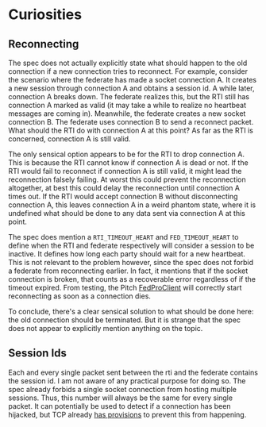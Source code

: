 # Curiosities
## Reconnecting
The spec does not actually explicitly state what should happen to the old connection if a new connection tries to
reconnect. For example, consider the scenario where the federate has made a socket connection A. It creates a new session
through connection A and obtains a session id. A while later, connection A breaks down. The federate realizes this, but
the RTI still has connection A marked as valid (it may take a while to realize no heartbeat messages are coming
in). Meanwhile, the federate creates a new socket connection B. The federate uses connection B to send a reconnect packet.
What should the RTI do with connection A at this point? As far as the RTI is concerned, connection A is still valid.

The only sensical option appears to be for the RTI to drop connection A. This is because the RTI cannot know if
connection A is dead or not. If the RTI would fail to reconnect if connection A is still valid, it might lead the
reconnection falsely failing. At worst this could prevent the reconnection altogether, at best this could delay the
reconnection until connection A times out. If the RTI would accept connection B without disconnecting connection A,
this leaves connection A in a weird phantom state, where it is undefined what should be done to any data sent via
connection A at this point.

The spec does mention a `RTI_TIMEOUT_HEART` and `FED_TIMEOUT_HEART` to define when the RTI and federate respectively
will consider a session to be inactive. It defines how long each party should wait for a new heartbeat. This is not
relevant to the problem however, since the spec does not forbid a federate from reconnecting earlier. In fact,
it mentions that if the socket connection is broken, that counts as a recoverable error regardless of if the timeout
expired. From testing, the Pitch [FedProClient](<https://github.com/Pitch-Technologies/FedProClient>) will correctly
start reconnecting as soon as a connection dies.

To conclude, there's a clear sensical solution to what should be done here: the old connection should be terminated.
But it is strange that the spec does not appear to explicitly mention anything on the topic.

## Session Ids
Each and every single packet sent between the rti and the federate contains the session id. I am not aware of any
practical purpose for doing so. The spec already forbids a single socket connection from hosting multiple sessions.
Thus, this number will always be the same for every single packet. It can potentially be used to detect if a connection
has been hijacked, but TCP already [has provisions](<https://medium.com/@SpoofIMEI/tcp-connection-hijacking-deep-dive-9bbe03fce9a9>)
to prevent this from happening.